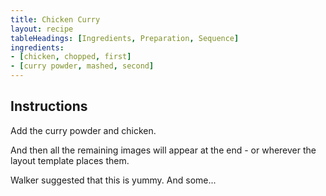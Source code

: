 ```yaml
---
title: Chicken Curry
layout: recipe
tableHeadings: [Ingredients, Preparation, Sequence]
ingredients:
- [chicken, chopped, first]
- [curry powder, mashed, second]
---
```


## Instructions

Add the curry powder and chicken.

And then all the remaining images will appear at the end - or wherever the layout template places them.

Walker <ref name="Walker2011" /> suggested that this is yummy. And some...




